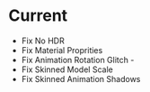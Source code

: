 # Current

* Fix No HDR
* Fix Material Proprities
* Fix Animation Rotation Glitch -
* Fix Skinned Model Scale
* Fix Skinned Animation Shadows